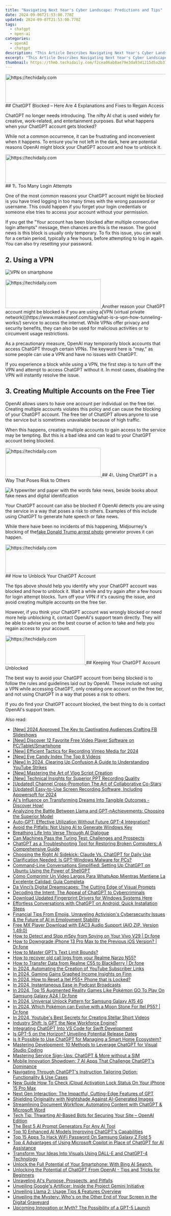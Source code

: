 ```yaml
---
title: "Navigating Next Year's Cyber Landscape: Predictions and Tips"
date: 2024-09-06T21:53:00.770Z
updated: 2024-09-07T21:53:00.770Z
tags:
  - chatgpt
  - open-ai
categories:
  - openAI
  - chatgpt
description: "This Article Describes Navigating Next Year's Cyber Landscape: Predictions and Tips"
excerpt: "This Article Describes Navigating Next Year's Cyber Landscape: Predictions and Tips"
thumbnail: https://thmb.techidaily.com/f2cea06ab8ae79e3da9341215d5a2b3791081a5d0d2f702dc7f4ecb1fa023ae2.jpg
---
```


<!-- affiliate ads begin -->
<a href="https://ephamedtechinc.pxf.io/c/5597632/2136612/26400" target="_top" id="2136612">
  <img src="//a.impactradius-go.com/display-ad/26400-2136612" border="0" alt="https://techidaily.com" width="728" height="90"/>
</a>
<img height="0" width="0" src="https://ephamedtechinc.pxf.io/i/5597632/2136612/26400" style="position:absolute;visibility:hidden;" border="0" />
<!-- affiliate ads end -->
## ChatGPT Blocked – Here Are 4 Explanations and Fixes to Regain Access

 ChatGPT no longer needs introducing. The nifty AI chat is used widely for creative, work-related, and entertainment purposes. But what happens when your ChatGPT account gets blocked?

 While not a common occurrence, it can be frustrating and inconvenient when it happens. To ensure you're not left in the dark, here are potential reasons OpenAI might block your ChatGPT account and how to unblock it.

<!-- affiliate ads begin -->
<a href="https://ephamedtechinc.pxf.io/c/5597632/2136617/26400" target="_top" id="2136617">
  <img src="//a.impactradius-go.com/display-ad/26400-2136617" border="0" alt="https://techidaily.com" width="728" height="90"/>
</a>
<img height="0" width="0" src="https://ephamedtechinc.pxf.io/i/5597632/2136617/26400" style="position:absolute;visibility:hidden;" border="0" />
<!-- affiliate ads end -->
## 1\. Too Many Login Attempts

 One of the most common reasons your ChatGPT account might be blocked is you have tried logging in too many times with the wrong password or username. This could happen if you forget your login credentials or someone else tries to access your account without your permission.

 If you get the "Your account has been blocked after multiple consecutive login attempts" message, then chances are this is the reason. The good news is this block is usually only temporary. To fix this issue, you can wait for a certain period, typically a few hours, before attempting to log in again. You can also try resetting your password.

## 2\. Using a VPN

![VPN on smartphone](https://static1.makeuseofimages.com/wordpress/wp-content/uploads/2023/04/vpn-tool.jpg)

<!-- affiliate ads begin -->
<a href="https://aligracehair.sjv.io/c/5597632/2135356/19272" target="_top" id="2135356">
  <img src="//a.impactradius-go.com/display-ad/19272-2135356" border="0" alt="https://techidaily.com" width="300" height="90"/>
</a>
<img height="0" width="0" src="https://aligracehair.sjv.io/i/5597632/2135356/19272" style="position:absolute;visibility:hidden;" border="0" />
<!-- affiliate ads end -->
 Another reason your ChatGPT account might be blocked is if you are using a[VPN (virtual private network)](https://www.makeuseof.com/tag/what-is-a-vpn-how-tunneling-works/) service to access the internet. While VPNs offer privacy and security benefits, they can also be used for malicious activities or to circumvent usage restrictions.

 As a precautionary measure, OpenAI may temporarily block accounts that access ChatGPT through certain VPNs. The keyword here is "may," as some people can use a VPN and have no issues with ChatGPT.

 If you experience a block while using a VPN, the first step is to turn off the VPN and attempt to access ChatGPT without it. In most cases, disabling the VPN will instantly resolve the issue.

## 3\. Creating Multiple Accounts on the Free Tier

 OpenAI allows users to have one account per individual on the free tier. Creating multiple accounts violates this policy and can cause the blocking of your ChatGPT account. The free tier of ChatGPT allows anyone to use the service but is sometimes unavailable because of high traffic.

 When this happens, creating multiple accounts to gain access to the service may be tempting. But this is a bad idea and can lead to your ChatGPT account being blocked.

<!-- affiliate ads begin -->
<a href="https://aligracehair.sjv.io/c/5597632/2135400/19272" target="_top" id="2135400">
  <img src="//a.impactradius-go.com/display-ad/19272-2135400" border="0" alt="https://techidaily.com" width="300" height="90"/>
</a>
<img height="0" width="0" src="https://aligracehair.sjv.io/i/5597632/2135400/19272" style="position:absolute;visibility:hidden;" border="0" />
<!-- affiliate ads end -->
## 4\. Using ChatGPT in a Way That Poses Risk to Others

![A typewriter and paper with the words fake news, beside books about fake news and digital identification](https://static1.makeuseofimages.com/wordpress/wp-content/uploads/2023/04/ai-deepfake-fake-news.jpg)

 Your ChatGPT account can also be blocked if OpenAI detects you are using the service in a way that poses a risk to others. Examples of this include using ChatGPT to generate hate speech or fake news.

 While there have been no incidents of this happening, Midjourney's blocking of the[fake Donald Trump arrest photo](https://www.makeuseof.com/trump-arrest-deepfake-ai-images/) generator proves it can happen.

<!-- affiliate ads begin -->
<a href="https://aligracehair.sjv.io/c/5597632/2115951/19272" target="_top" id="2115951">
  <img src="//a.impactradius-go.com/display-ad/19272-2115951" border="0" alt="https://techidaily.com" width="728" height="90"/>
</a>
<img height="0" width="0" src="https://aligracehair.sjv.io/i/5597632/2115951/19272" style="position:absolute;visibility:hidden;" border="0" />
<!-- affiliate ads end -->
## How to Unblock Your ChatGPT Account

 The tips above should help you identify why your ChatGPT account was blocked and how to unblock it. Wait a while and try again after a few hours for login attempt blocks. Turn off your VPN if it's causing the issue, and avoid creating multiple accounts on the free tier.

 However, if you think your ChatGPT account was wrongly blocked or need more help unblocking it, contact OpenAI's support team directly. They will be able to advise you on the best course of action to take and help you regain access to your account.

<!-- affiliate ads begin -->
<a href="https://aligracehair.sjv.io/c/5597632/2135412/19272" target="_top" id="2135412">
  <img src="//a.impactradius-go.com/display-ad/19272-2135412" border="0" alt="https://techidaily.com" width="250" height="90"/>
</a>
<img height="0" width="0" src="https://aligracehair.sjv.io/i/5597632/2135412/19272" style="position:absolute;visibility:hidden;" border="0" />
<!-- affiliate ads end -->
## Keeping Your ChatGPT Account Unblocked

 The best way to avoid your ChatGPT account from being blocked is to follow the rules and guidelines laid out by OpenAI. These include not using a VPN while accessing ChatGPT, only creating one account on the free tier, and not using ChatGPT in a way that poses a risk to others.

 If you do find your ChatGPT account blocked, the best thing to do is contact OpenAI's support team.


<ins class="adsbygoogle"
     style="display:block"
     data-ad-format="autorelaxed"
     data-ad-client="ca-pub-7571918770474297"
     data-ad-slot="1223367746"></ins>



<ins class="adsbygoogle"
     style="display:block"
     data-ad-client="ca-pub-7571918770474297"
     data-ad-slot="8358498916"
     data-ad-format="auto"
     data-full-width-responsive="true"></ins>

<span class="atpl-alsoreadstyle">Also read:</span>
<div><ul>
<li><a href="https://facebook-video-recording.techidaily.com/new-2024-approved-the-key-to-captivating-audiences-crafting-fb-slideshows/"><u>[New] 2024 Approved The Key to Captivating Audiences Crafting FB Slideshows</u></a></li>
<li><a href="https://vp-tips.techidaily.com/new-discover-12-favorite-free-video-player-software-on-pctabletsmartphone/"><u>[New] Discover 12 Favorite Free Video Player Software on PC/Tablet/Smartphone</u></a></li>
<li><a href="https://on-screen-recording.techidaily.com/new-efficient-tactics-for-recording-vimeo-media-for-2024/"><u>[New] Efficient Tactics for Recording Vimeo Media for 2024</u></a></li>
<li><a href="https://facebook-clips.techidaily.com/new-eye-candy-index-the-top-8-videos/"><u>[New] Eye Candy Index The Top 8 Videos</u></a></li>
<li><a href="https://facebook-video-share.techidaily.com/new-in-2024-clearing-up-confusion-a-guide-to-understanding-youtube-strikes/"><u>[New] In 2024, Clearing Up Confusion A Guide to Understanding YouTube Strikes</u></a></li>
<li><a href="https://extra-skills.techidaily.com/new-mastering-the-art-of-vlog-script-creation/"><u>[New] Mastering the Art of Vlog Script Creation</u></a></li>
<li><a href="https://visual-screen-recording.techidaily.com/new-technical-insights-for-superior-ppt-recording-quality/"><u>[New] Technical Insights for Superior PPT Recording Quality</u></a></li>
<li><a href="https://youtube-webster.techidaily.com/ed-channel-cross-promotion-the-art-of-collaborative-co-stars/"><u>[Updated] Channel Cross-Promotion The Art of Collaborative Co-Stars</u></a></li>
<li><a href="https://remote-screen-capture.techidaily.com/updated-easy-to-use-screen-recording-software-including-apowersoft-for-2024/"><u>[Updated] Easy-to-Use Screen Recording Software, Including Apowersoft for 2024</u></a></li>
<li><a href="https://tech-hub.techidaily.com/ais-influence-on-transforming-dreams-into-tangible-outcomes-discover-how/"><u>AI's Influence on Transforming Dreams Into Tangible Outcomes - Discover How!</u></a></li>
<li><a href="https://tech-hub.techidaily.com/analyzing-the-battle-between-llama-and-gpt-nachievements-choosing-the-superior-model/"><u>Analyzing the Battle Between Llama and GPT-nAchievements: Choosing the Superior Model</u></a></li>
<li><a href="https://tech-hub.techidaily.com/auto-gpt-effective-utilization-without-future-gpt-4-integration/"><u>Auto-GPT: Effective Utilization Without Future GPT-4 Integration?</u></a></li>
<li><a href="https://tech-hub.techidaily.com/avoid-the-pitfalls-not-using-ai-to-generate-windows-key/"><u>Avoid the Pitfalls: Not Using AI to Generate Windows Key</u></a></li>
<li><a href="https://tech-hub.techidaily.com/breathing-life-into-verse-through-ai-dialogue/"><u>Breathing Life Into Verse Through AI Dialogue</u></a></li>
<li><a href="https://tech-hub.techidaily.com/can-machines-pass-the-turing-test-challenges-and-prospects/"><u>Can Machines Pass the Turing Test: Challenges and Prospects</u></a></li>
<li><a href="https://tech-hub.techidaily.com/chatgpt-as-a-troubleshooting-tool-for-restoring-broken-computers-a-comprehensive-guide/"><u>ChatGPT as a Troubleshooting Tool for Restoring Broken Computers: A Comprehensive Guide</u></a></li>
<li><a href="https://tech-hub.techidaily.com/choosing-the-right-ai-sidekick-claude-vs-chatgpt-for-daily-use/"><u>Choosing the Right AI Sidekick: Claude Vs. ChatGPT for Daily Use</u></a></li>
<li><a href="https://tech-hub.techidaily.com/clarification-needed-is-gpt-windows-malware-for-pcs/"><u>Clarification Needed: Is GPT-Windows Malware for PCs?</u></a></li>
<li><a href="https://tech-hub.techidaily.com/command-line-conversations-simplified-setting-up-chatgpt-on-ubuntu-using-the-power-of-shellgpt/"><u>Command-Line Conversations Simplified: Setting Up ChatGPT on Ubuntu Using the Power of ShellGPT</u></a></li>
<li><a href="https://discover-awesome.techidaily.com/como-comprimir-un-video-largos-para-whatsapp-mientras-mantiene-la-excelente-calidad-guia-completa/"><u>Cómo Comprimir Un Video Largos Para WhatsApp Mientras Mantiene La Excelente Calidad: Guía Completa</u></a></li>
<li><a href="https://tech-hub.techidaily.com/da-vincis-digital-dreamscapes-the-cutting-edge-of-visual-prompts/"><u>Da Vinci’s Digital Dreamscapes: The Cutting Edge of Visual Prompts</u></a></li>
<li><a href="https://tech-hub.techidaily.com/decoding-the-intent-the-appeal-of-chatgpt-to-cybercriminals/"><u>Decoding the Intent: The Appeal of ChatGPT to Cybercriminals</u></a></li>
<li><a href="https://driver-download.techidaily.com/download-updated-fingerprint-drivers-for-windows-systems-here/"><u>Download Updated Fingerprint Drivers for Windows Systems Here</u></a></li>
<li><a href="https://tech-hub.techidaily.com/effortless-conversations-with-chatgpt-on-android-quick-installation-steps/"><u>Effortless Conversations with ChatGPT on Android: Quick Installation Steps</u></a></li>
<li><a href="https://tech-hub.techidaily.com/financial-tips-from-emojis-unraveling-activisions-cybersecurity-issues-and-the-future-of-ai-in-employment-stability/"><u>Financial Tips From Emojis, Unraveling Activision's Cybersecurity Issues & the Future of AI in Employment Stability</u></a></li>
<li><a href="https://techtrends.techidaily.com/free-mx-player-download-with-eac3-audio-support-aio-zip-version-1490/"><u>Free MX Player Download with EAC3 Audio Support (AIO ZIP, Version 1.49.0)</u></a></li>
<li><a href="https://location-social.techidaily.com/how-to-detect-and-stop-mspy-from-spying-on-your-vivo-v29-drfone-by-drfone-virtual-android/"><u>How to Detect and Stop mSpy from Spying on Your Vivo V29 | Dr.fone</u></a></li>
<li><a href="https://blog-min.techidaily.com/how-to-downgrade-iphone-13-pro-max-to-the-previous-ios-version-drfone-by-drfone-ios-system-repair-ios-system-repair/"><u>How to Downgrade iPhone 13 Pro Max to the Previous iOS Version? | Dr.fone</u></a></li>
<li><a href="https://tech-savvy.techidaily.com/how-to-master-gpts-text-limit-bounds/"><u>How to Master GPT’s Text Limit Bounds?</u></a></li>
<li><a href="https://blog-min.techidaily.com/how-to-recover-old-call-logs-from-your-realme-narzo-n55-by-fonelab-android-recover-call-logs/"><u>How to recover old call logs from your Realme Narzo N55?</u></a></li>
<li><a href="https://android-transfer.techidaily.com/how-to-transfer-data-from-realme-c55-to-blackberry-drfone-by-drfone-transfer-from-android-transfer-from-android/"><u>How to Transfer Data from Realme C55 to BlackBerry | Dr.fone</u></a></li>
<li><a href="https://youtube-video-recordings.techidaily.com/in-2024-automating-the-creation-of-youtube-subscriber-links/"><u>In 2024, Automating the Creation of YouTube Subscriber Links</u></a></li>
<li><a href="https://some-techniques.techidaily.com/in-2024-gaming-gains-graphed-income-insights-on-finn/"><u>In 2024, Gaming Gains Graphed Income Insights on Finn</u></a></li>
<li><a href="https://unlock-android.techidaily.com/in-2024-how-to-reset-a-itel-p55plus-phone-that-is-locked-by-drfone-android/"><u>In 2024, How to Reset a Itel P55+ Phone that is Locked?</u></a></li>
<li><a href="https://extra-approaches.techidaily.com/in-2024-instantaneous-ease-in-podcast-broadcasts/"><u>In 2024, Instantaneous Ease in Podcast Broadcasts</u></a></li>
<li><a href="https://change-location.techidaily.com/in-2024-top-15-augmented-reality-games-like-pokemon-go-to-play-on-samsung-galaxy-a24-drfone-by-drfone-virtual-android/"><u>In 2024, Top 15 Augmented Reality Games Like Pokémon GO To Play On Samsung Galaxy A24 | Dr.fone</u></a></li>
<li><a href="https://android-unlock.techidaily.com/in-2024-universal-unlock-pattern-for-samsung-galaxy-a15-4g-by-drfone-android/"><u>In 2024, Universal Unlock Pattern for Samsung Galaxy A15 4G</u></a></li>
<li><a href="https://android-pokemon-go.techidaily.com/in-2024-which-pokemon-can-evolve-with-a-moon-stone-for-itel-p55-drfone-by-drfone-virtual-android/"><u>In 2024, Which Pokémon can Evolve with a Moon Stone For Itel P55? | Dr.fone</u></a></li>
<li><a href="https://facebook-video-footage.techidaily.com/in-2024-youtubes-best-secrets-for-creating-stellar-short-videos/"><u>In 2024, Youtube's Best Secrets for Creating Stellar Short Videos</u></a></li>
<li><a href="https://tech-hub.techidaily.com/industry-shift-is-gpt-the-new-workforce-engine/"><u>Industry Shift: Is GPT the New Workforce Engine?</u></a></li>
<li><a href="https://tech-hub.techidaily.com/integrating-chatgpt-into-vs-code-for-swift-development/"><u>Integrating ChatGPT Into VS Code for Swift Development</u></a></li>
<li><a href="https://tech-hub.techidaily.com/is-gpt-5-on-the-horizon-unveiling-potential-release-dates/"><u>Is GPT-5 on the Horizon? Unveiling Potential Release Dates</u></a></li>
<li><a href="https://tech-hub.techidaily.com/is-it-possible-to-use-chatgpt-for-managing-a-smart-home-ecosystem/"><u>Is It Possible to Use ChatGPT for Managing a Smart Home Ecosystem?</u></a></li>
<li><a href="https://tech-hub.techidaily.com/mastering-development-10-methods-to-leverage-chatgpt-for-visual-studio-coding/"><u>Mastering Development: 10 Methods to Leverage ChatGPT for Visual Studio Coding</u></a></li>
<li><a href="https://tech-hub.techidaily.com/mastering-service-sign-ups-chatgpt-and-more-without-a-sim/"><u>Mastering Service Sign-Ups: ChatGPT & More without a SIM</u></a></li>
<li><a href="https://tech-hub.techidaily.com/mobile-innovation-showdown-7-ai-apps-that-challenge-chatgpts-dominance/"><u>Mobile Innovation Showdown: 7 AI Apps That Challenge ChatGPT's Dominance</u></a></li>
<li><a href="https://tech-hub.techidaily.com/navigating-through-chatgpts-instruction-tailoring-option-functionality-and-use-cases/"><u>Navigating Through ChatGPT's Instruction Tailoring Option: Functionality & Use Cases</u></a></li>
<li><a href="https://activate-lock.techidaily.com/new-guide-how-to-check-icloud-activation-lock-status-on-your-iphone-15-pro-max-by-drfone-ios/"><u>New Guide How To Check iCloud Activation Lock Status On Your iPhone 15 Pro Max</u></a></li>
<li><a href="https://tech-hub.techidaily.com/next-gen-interaction-the-impactful-cutting-edge-features-of-gpt/"><u>Next Gen Interaction: The Impactful, Cutting-Edge Features of GPT</u></a></li>
<li><a href="https://tech-hub.techidaily.com/shielding-originality-with-nightshade-against-ai-generated-images/"><u>Shielding Originality with Nightshade Against AI-Generated Images</u></a></li>
<li><a href="https://tech-hub.techidaily.com/streamlining-document-workflow-automating-content-with-chatgpt-and-microsoft-word/"><u>Streamlining Document Workflow: Automating Content with ChatGPT & Microsoft Word</u></a></li>
<li><a href="https://tech-hub.techidaily.com/tech-tip-thwarting-ai-based-bots-for-securing-your-site-openai-edition/"><u>Tech Tip: Thwarting AI-Based Bots for Securing Your Site – OpenAI Edition</u></a></li>
<li><a href="https://tech-hub.techidaily.com/the-best-5-ai-prompt-generators-for-any-ai-tool/"><u>The Best 5 AI Prompt Generators For Any AI Tool</u></a></li>
<li><a href="https://tech-hub.techidaily.com/top-10-enhanced-ai-models-improving-chatgpts-capabilities/"><u>Top 10 Enhanced AI Models Improving ChatGPT's Capabilities</u></a></li>
<li><a href="https://android-unlock.techidaily.com/top-15-apps-to-hack-wifi-password-on-samsung-galaxy-z-fold-5-by-drfone-android/"><u>Top 15 Apps To Hack WiFi Password On Samsung Galaxy Z Fold 5</u></a></li>
<li><a href="https://tech-hub.techidaily.com/top-4-advantages-of-using-microsoft-copilot-in-place-of-chatgpt-for-ai-assistance/"><u>Top 4 Advantages of Using Microsoft Copilot in Place of ChatGPT for AI Assistance</u></a></li>
<li><a href="https://tech-hub.techidaily.com/transform-your-ideas-into-visuals-using-dall-e-and-chatgpt-4-technology/"><u>Transform Your Ideas Into Visuals Using DALL-E and ChatGPT-4 Technology</u></a></li>
<li><a href="https://tech-hub.techidaily.com/unlock-the-full-potential-of-your-smartphone-with-bing-ai-search/"><u>Unlock the Full Potential of Your Smartphone: With Bing AI Search.</u></a></li>
<li><a href="https://tech-hub.techidaily.com/unlocking-the-potential-of-chatgpt-from-openai-tips-and-tricks-for-beginners/"><u>Unlocking the Potential of ChatGPT From OpenAI - Tips and Tricks for Beginners</u></a></li>
<li><a href="https://tech-hub.techidaily.com/unraveling-ais-purpose-prospects-and-pitfalls/"><u>Unraveling AI's Purpose, Prospects, and Pitfalls</u></a></li>
<li><a href="https://tech-hub.techidaily.com/unveiling-googles-artificer-inside-the-project-gemini-initiative/"><u>Unveiling Google's Artificer: Inside the Project Gemini Initiative</u></a></li>
<li><a href="https://tech-hub.techidaily.com/unveiling-llama-2-usage-tips-and-features-overview/"><u>Unveiling Llama 2: Usage Tips & Features Overview</u></a></li>
<li><a href="https://tech-hub.techidaily.com/unveiling-the-mystery-whos-on-the-other-end-of-your-screen-in-the-digital-graveyard/"><u>Unveiling the Mystery: Who's on the Other End of Your Screen in the Digital Graveyard</u></a></li>
<li><a href="https://tech-hub.techidaily.com/upcoming-innovation-or-myth-the-possibility-of-a-gpt-5-launch/"><u>Upcoming Innovation or Myth? The Possibility of a GPT-5 Launch</u></a></li>
</ul></div>
